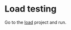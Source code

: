 # Load testing

Go to the [load](https://github.com/mediquest-nl/zorgrank/tree/master/load) project and run.

